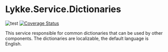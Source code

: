 # Lykke.Service.Dictionaries

![test](https://github.com/OpenMAVN/MAVN.Service.Dictionaries/workflows/test/badge.svg)
[![Coverage Status](https://coveralls.io/repos/github/OpenMAVN/MAVN.Service.Dictionaries/badge.svg?branch=master)](https://coveralls.io/github/OpenMAVN/MAVN.Service.Dictionaries?branch=master)

This service responsible for common dictionaries that can be used by other components. The dictionaries are localizable, the default language is English.
